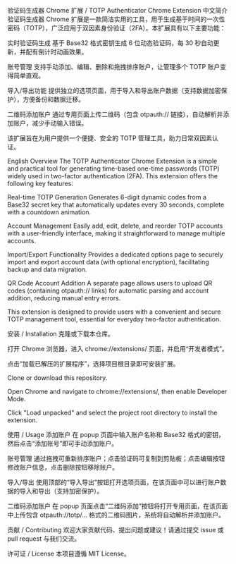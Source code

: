 验证码生成器 Chrome 扩展 / TOTP Authenticator Chrome Extension
中文简介
验证码生成器 Chrome 扩展是一款简洁实用的工具，用于生成基于时间的一次性密码（TOTP），广泛应用于双因素身份验证（2FA）。本扩展具有以下主要功能：

实时验证码生成
基于 Base32 格式密钥生成 6 位动态验证码，每 30 秒自动更新，并配有倒计时动画效果。

账号管理
支持手动添加、编辑、删除和拖拽排序账户，让管理多个 TOTP 账户变得简单直观。

导入/导出功能
提供独立的选项页面，用于导入和导出账户数据（支持数据加密保护），方便备份和数据迁移。

二维码添加账户
通过专用页面上传二维码（包含 otpauth:// 链接），自动解析并添加账户，减少手动输入错误。

该扩展旨在为用户提供一个便捷、安全的 TOTP 管理工具，助力日常双因素认证。

English Overview
The TOTP Authenticator Chrome Extension is a simple and practical tool for generating time-based one-time passwords (TOTP) widely used in two-factor authentication (2FA). This extension offers the following key features:

Real-time TOTP Generation
Generates 6-digit dynamic codes from a Base32 secret key that automatically updates every 30 seconds, complete with a countdown animation.

Account Management
Easily add, edit, delete, and reorder TOTP accounts with a user-friendly interface, making it straightforward to manage multiple accounts.

Import/Export Functionality
Provides a dedicated options page to securely import and export account data (with optional encryption), facilitating backup and data migration.

QR Code Account Addition
A separate page allows users to upload QR codes (containing otpauth:// links) for automatic parsing and account addition, reducing manual entry errors.

This extension is designed to provide users with a convenient and secure TOTP management tool, essential for everyday two-factor authentication.

安装 / Installation
克隆或下载本仓库。

打开 Chrome 浏览器，进入 chrome://extensions/ 页面，并启用“开发者模式”。

点击“加载已解压的扩展程序”，选择项目根目录即可安装扩展。

Clone or download this repository.

Open Chrome and navigate to chrome://extensions/, then enable Developer Mode.

Click "Load unpacked" and select the project root directory to install the extension.

使用 / Usage
添加账户
在 popup 页面中输入账户名称和 Base32 格式的密钥，然后点击“添加账号”即可手动添加账户。

账号管理
通过拖拽可重新排序账户；点击验证码可复制到剪贴板；点击编辑按钮修改账户信息，点击删除按钮移除账户。

导入/导出
使用顶部的“导入导出”按钮打开选项页面，在该页面中可以进行账户数据的导入和导出（支持加密保护）。

二维码添加账户
在 popup 页面点击“二维码添加”按钮将打开专用页面，在该页面中上传包含 otpauth://totp/… 格式的二维码图片，系统将自动解析并添加账户。

贡献 / Contributing
欢迎大家贡献代码、提出问题或建议！请通过提交 issue 或 pull request 与我们交流。

许可证 / License
本项目遵循 MIT License。

